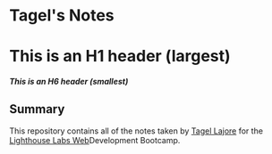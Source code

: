 # Tagel's Notes

# This is an H1 header (largest)
##### This is an H6 header (smallest)

## Summary 

This repository contains all of the notes taken by [Tagel Lajore](https://github.com/) for the [Lighthouse Labs Web](https://www.lighthouselabs.ca/)Development Bootcamp.

